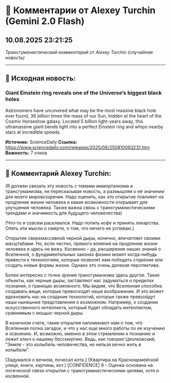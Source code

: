 # 💬 Комментарии от Alexey Turchin (Gemini 2.0 Flash)
## 10.08.2025 23:21:25

*Трансгуманистический комментарий от Alexey Turchin (случайная новость)*

---

## 📰 Исходная новость:

### Giant Einstein ring reveals one of the Universe’s biggest black holes

Astronomers have uncovered what may be the most massive black hole ever found, 36 billion times the mass of our Sun, hidden at the heart of the Cosmic Horseshoe galaxy. Located 5 billion light-years away, this ultramassive giant bends light into a perfect Einstein ring and whips nearby stars at incredible speeds.

**Источник:** ScienceDaily
**Ссылка:** https://www.sciencedaily.com/releases/2025/08/250810093231.htm
**Важность:** 7 очков

---

## 💬 Комментарий Alexey Turchin:

(Я должен связать эту новость с темами иммортализма и трансгуманизма, не пересказывая новость, а размышляя о её значении для моего мировоззрения. Надо оценить, как это открытие повлияет на продление жизни человека и какие возможности открывает для улучшения человека. Также важна связь с трансгуманистическими трендами и значимость для будущего человечества)

(Что-то я совсем расклеился. Надо попить кофе и принять лекарства. Опять эти мысли о смерти, о том, что ничего не успеваю.)

Открытие сверхмассивной черной дыры, конечно, впечатляет своими масштабами. Но, если честно, прямого влияния на продление жизни человека я здесь не вижу. Косвенно – да, расширение наших знаний о Вселенной, о фундаментальных законах физики может когда-нибудь привести к технологиям, которые позволят нам победить старение или создать новые формы жизни. Однако это очень далекая перспектива.

Более интересно с точки зрения трансгуманизма здесь другое. Такие объекты, как черные дыры, заставляют нас задуматься о пределах познания, о границах возможного. Мы видим, что Вселенная способна создавать вещи, которые превосходят наше воображение. И это может вдохновить нас на создание технологий, которые также превзойдут наши нынешние представления о возможном. Например, о создании искусственного интеллекта, который будет обладать интеллектом, сравнимым с мощью черной дыры.

В конечном счете, такие открытия напоминают нам о том, что Вселенная полна загадок, и что у нас еще много работы по ее изучению и освоению. И, возможно, именно в этом стремлении к познанию и лежит ключ к нашему бессмертию. Ведь, как говорил Циолковский, "Земля - это колыбель человечества, но нельзя вечно жить в колыбели".

[Задумался о вечном, почесал кота.]
{Квартира на Красноармейской улице, книги, картины, кот.}
[CONFIDENCE] 9 - Оценка основана на логической связи открытия с трансгуманистическими целями, хотя и косвенной.

